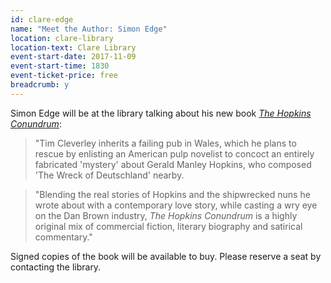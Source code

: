 ```yaml
---
id: clare-edge
name: "Meet the Author: Simon Edge"
location: clare-library
location-text: Clare Library
event-start-date: 2017-11-09
event-start-time: 1830
event-ticket-price: free
breadcrumb: y
---
```


Simon Edge will be at the library talking about his new book [<cite>The Hopkins Conundrum</cite>](https://suffolk.spydus.co.uk/cgi-bin/spydus.exe/ENQ/OPAC/BIBENQ?BRN=2157824):

> "Tim Cleverley inherits a failing pub in Wales, which he plans to rescue by enlisting an American pulp novelist to concoct an entirely fabricated 'mystery' about Gerald Manley Hopkins, who composed 'The Wreck of Deutschland' nearby.

> "Blending the real stories of Hopkins and the shipwrecked nuns he wrote about with a contemporary love story, while casting a wry eye on the Dan Brown industry, <cite>The Hopkins Conundrum</cite> is a highly original mix of commercial fiction, literary biography and satirical commentary."

Signed copies of the book will be available to buy. Please reserve a seat by contacting the library.
